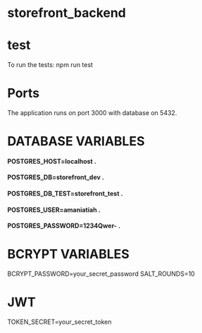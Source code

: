 # storefront_backend


# test 
To run the tests: npm run test


# Ports
The application runs on port 3000 with database on 5432.


# DATABASE VARIABLES
#### POSTGRES_HOST=localhost .
#### POSTGRES_DB=storefront_dev .
#### POSTGRES_DB_TEST=storefront_test .
#### POSTGRES_USER=amaniatiah .
#### POSTGRES_PASSWORD=1234Qwer- .

# BCRYPT VARIABLES
BCRYPT_PASSWORD=your_secret_password
SALT_ROUNDS=10

# JWT
TOKEN_SECRET=your_secret_token
